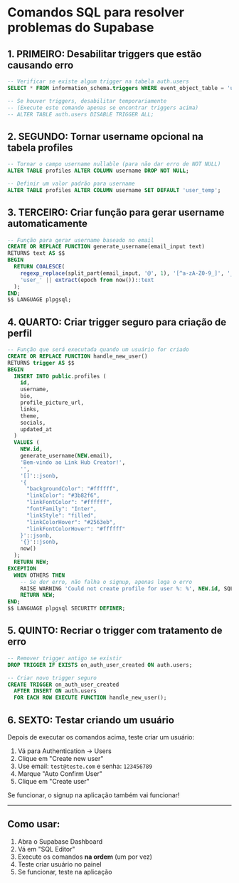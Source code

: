 # Comandos SQL para resolver problemas do Supabase

## 1. PRIMEIRO: Desabilitar triggers que estão causando erro

```sql
-- Verificar se existe algum trigger na tabela auth.users
SELECT * FROM information_schema.triggers WHERE event_object_table = 'users';

-- Se houver triggers, desabilitar temporariamente
-- (Execute este comando apenas se encontrar triggers acima)
-- ALTER TABLE auth.users DISABLE TRIGGER ALL;
```

## 2. SEGUNDO: Tornar username opcional na tabela profiles

```sql
-- Tornar o campo username nullable (para não dar erro de NOT NULL)
ALTER TABLE profiles ALTER COLUMN username DROP NOT NULL;

-- Definir um valor padrão para username
ALTER TABLE profiles ALTER COLUMN username SET DEFAULT 'user_temp';
```

## 3. TERCEIRO: Criar função para gerar username automaticamente

```sql
-- Função para gerar username baseado no email
CREATE OR REPLACE FUNCTION generate_username(email_input text)
RETURNS text AS $$
BEGIN
  RETURN COALESCE(
    regexp_replace(split_part(email_input, '@', 1), '[^a-zA-Z0-9_]', '_', 'g'),
    'user_' || extract(epoch from now())::text
  );
END;
$$ LANGUAGE plpgsql;
```

## 4. QUARTO: Criar trigger seguro para criação de perfil

```sql
-- Função que será executada quando um usuário for criado
CREATE OR REPLACE FUNCTION handle_new_user()
RETURNS trigger AS $$
BEGIN
  INSERT INTO public.profiles (
    id,
    username,
    bio,
    profile_picture_url,
    links,
    theme,
    socials,
    updated_at
  )
  VALUES (
    NEW.id,
    generate_username(NEW.email),
    'Bem-vindo ao Link Hub Creator!',
    '',
    '[]'::jsonb,
    '{
      "backgroundColor": "#ffffff",
      "linkColor": "#3b82f6",
      "linkFontColor": "#ffffff",
      "fontFamily": "Inter",
      "linkStyle": "filled",
      "linkColorHover": "#2563eb",
      "linkFontColorHover": "#ffffff"
    }'::jsonb,
    '{}'::jsonb,
    now()
  );
  RETURN NEW;
EXCEPTION
  WHEN OTHERS THEN
    -- Se der erro, não falha o signup, apenas loga o erro
    RAISE WARNING 'Could not create profile for user %: %', NEW.id, SQLERRM;
    RETURN NEW;
END;
$$ LANGUAGE plpgsql SECURITY DEFINER;
```

## 5. QUINTO: Recriar o trigger com tratamento de erro

```sql
-- Remover trigger antigo se existir
DROP TRIGGER IF EXISTS on_auth_user_created ON auth.users;

-- Criar novo trigger seguro
CREATE TRIGGER on_auth_user_created
  AFTER INSERT ON auth.users
  FOR EACH ROW EXECUTE FUNCTION handle_new_user();
```

## 6. SEXTO: Testar criando um usuário

Depois de executar os comandos acima, teste criar um usuário:

1. Vá para Authentication → Users
2. Clique em "Create new user"
3. Use email: `test@teste.com` e senha: `123456789`
4. Marque "Auto Confirm User"
5. Clique em "Create user"

Se funcionar, o signup na aplicação também vai funcionar!

---

## Como usar:

1. Abra o Supabase Dashboard
2. Vá em "SQL Editor"
3. Execute os comandos **na ordem** (um por vez)
4. Teste criar usuário no painel
5. Se funcionar, teste na aplicação